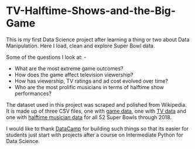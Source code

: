 # TV-Halftime-Shows-and-the-Big-Game
This is my first Data Science project after learning a thing or two about Data Manipulation. Here I load, clean and explore Super Bowl data.

Some of the questions I look at: -
- What are the most extreme game outcomes?
- How does the game affect television viewership?
- How has viewership, TV ratings and ad cost evolved over time?
- Who are the most prolific musicians in terms of halftime show performances?

The dataset used in this project was scraped and polished from Wikipedia. It is made up of three CSV files, one with [game data](https://en.wikipedia.org/wiki/List_of_Super_Bowl_champions), one with [TV data](https://en.wikipedia.org/wiki/Super_Bowl_television_ratings) and one with [halftime musician data](https://en.wikipedia.org/wiki/List_of_Super_Bowl_halftime_shows) for all 52 Super Bowls through 2018.

I would like to thank [DataCamp](https://www.datacamp.com/) for building such things so that its easier for students just start with projects after a course on Intermediate Python for Data Science. 
